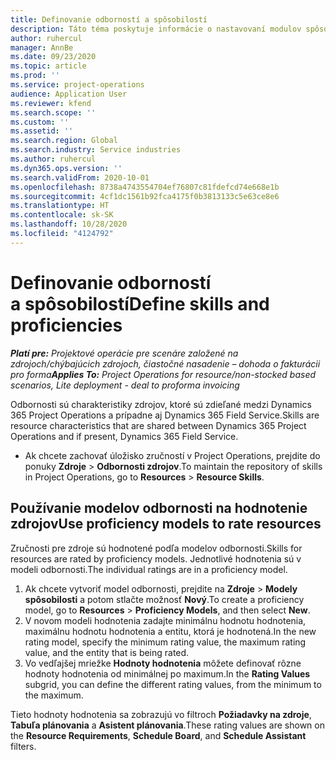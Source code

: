 ```yaml
---
title: Definovanie odborností a spôsobilostí
description: Táto téma poskytuje informácie o nastavovaní modulov spôsobilosti na hodnotenie zdrojov.
author: ruhercul
manager: AnnBe
ms.date: 09/23/2020
ms.topic: article
ms.prod: ''
ms.service: project-operations
audience: Application User
ms.reviewer: kfend
ms.search.scope: ''
ms.custom: ''
ms.assetid: ''
ms.search.region: Global
ms.search.industry: Service industries
ms.author: ruhercul
ms.dyn365.ops.version: ''
ms.search.validFrom: 2020-10-01
ms.openlocfilehash: 8738a4743554704ef76807c81fdefcd74e668e1b
ms.sourcegitcommit: 4cf1dc1561b92fca4175f0b3813133c5e63ce8e6
ms.translationtype: HT
ms.contentlocale: sk-SK
ms.lasthandoff: 10/28/2020
ms.locfileid: "4124792"
---
```

# <a name="define-skills-and-proficiencies"></a><span data-ttu-id="feee4-103">Definovanie odborností a spôsobilostí</span><span class="sxs-lookup"><span data-stu-id="feee4-103">Define skills and proficiencies</span></span>

<span data-ttu-id="feee4-104">_**Platí pre:** Projektové operácie pre scenáre založené na zdrojoch/chýbajúcich zdrojoch, čiastočné nasadenie – dohoda o fakturácii pro forma_</span><span class="sxs-lookup"><span data-stu-id="feee4-104">_**Applies To:** Project Operations for resource/non-stocked based scenarios, Lite deployment - deal to proforma invoicing_</span></span>

<span data-ttu-id="feee4-105">Odbornosti sú charakteristiky zdrojov, ktoré sú zdieľané medzi Dynamics 365 Project Operations a prípadne aj Dynamics 365 Field Service.</span><span class="sxs-lookup"><span data-stu-id="feee4-105">Skills are resource characteristics that are shared between Dynamics 365 Project Operations and if present, Dynamics 365 Field Service.</span></span> 

- <span data-ttu-id="feee4-106">Ak chcete zachovať úložisko zručností v Project Operations, prejdite do ponuky **Zdroje** \> **Odbornosti zdrojov**.</span><span class="sxs-lookup"><span data-stu-id="feee4-106">To maintain the repository of skills in Project Operations, go to **Resources** \> **Resource Skills**.</span></span> 

## <a name="use-proficiency-models-to-rate-resources"></a><span data-ttu-id="feee4-107">Používanie modelov odbornosti na hodnotenie zdrojov</span><span class="sxs-lookup"><span data-stu-id="feee4-107">Use proficiency models to rate resources</span></span>

<span data-ttu-id="feee4-108">Zručnosti pre zdroje sú hodnotené podľa modelov odbornosti.</span><span class="sxs-lookup"><span data-stu-id="feee4-108">Skills for resources are rated by proficiency models.</span></span> <span data-ttu-id="feee4-109">Jednotlivé hodnotenia sú v modeli odbornosti.</span><span class="sxs-lookup"><span data-stu-id="feee4-109">The individual ratings are in a proficiency model.</span></span> 

1. <span data-ttu-id="feee4-110">Ak chcete vytvoriť model odbornosti, prejdite na **Zdroje** \> **Modely spôsobilosti** a potom stlačte možnosť **Nový**.</span><span class="sxs-lookup"><span data-stu-id="feee4-110">To create a proficiency model, go to **Resources** \> **Proficiency Models**, and then select **New**.</span></span>
2. <span data-ttu-id="feee4-111">V novom modeli hodnotenia zadajte minimálnu hodnotu hodnotenia, maximálnu hodnotu hodnotenia a entitu, ktorá je hodnotená.</span><span class="sxs-lookup"><span data-stu-id="feee4-111">In the new rating model, specify the minimum rating value, the maximum rating value, and the entity that is being rated.</span></span>
3. <span data-ttu-id="feee4-112">Vo vedľajšej mriežke **Hodnoty hodnotenia** môžete definovať rôzne hodnoty hodnotenia od minimálnej po maximum.</span><span class="sxs-lookup"><span data-stu-id="feee4-112">In the **Rating Values** subgrid, you can define the different rating values, from the minimum to the maximum.</span></span>


<span data-ttu-id="feee4-113">Tieto hodnoty hodnotenia sa zobrazujú vo filtroch **Požiadavky na zdroje**, **Tabuľa plánovania** a **Asistent plánovania**.</span><span class="sxs-lookup"><span data-stu-id="feee4-113">These rating values are shown on the **Resource Requirements**, **Schedule Board**, and **Schedule Assistant** filters.</span></span>
